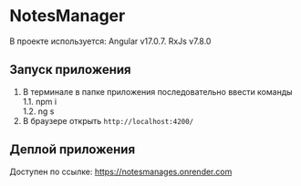 # NotesManager

В проекте используется:
    Angular v17.0.7.
    RxJs v7.8.0

## Запуск приложения

1. В терминале в папке приложения последовательно ввести команды  
  1.1. npm i  
  1.2. ng s
2. В браузере открыть `http://localhost:4200/`

## Деплой приложения

Доступен по ссылке: https://notesmanages.onrender.com
